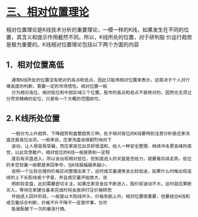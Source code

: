 # [三、相对位置理论](https://weread.qq.com/web/reader/de5328a07188d4d6de53636kd3d322001ad3d9446802347)

相对位置理论是K线技术分析的重要理论，一模一样的K线，如果发生在不同的位置，其含义和提示作用截然不同。所以，K线所处的位置，对于研判股
价运行趋势是极为重要的。K线相对位置理论包括以下两个方面的内容

## 1．相对位置高低

      通常K线所处的位置没有绝对的高点和低点，因此只能用相对位置来表示，这取决于个人对行情高度的判断，需要一定的市场悟性。相对位置一般
      分为相对高位、相对低位和中部区域三个位置。股市的高点和低点不是绝对的，因而也无须过分苛求精确的定位，只是有一个大概的范围即可。

## 2. K线所处位置

      一般分为上升趋势、下降趋势和盘整趋势三种。处于相对高位的K线要特别注意分析是庄家洗盘还是高位出货。一般来说，庄家洗盘会很剧烈地向下
      波动，让人很容易受骗，而庄家高位出货却很温和，给人一种安全整理、继续冲击更高峰的感觉，以此忽悠散户。相对低位的K线一般是跌到一定程
      度后有买盘进入，所以会出现相对低位，但到底进入的买盘是否给力，就要看后续走势。低位的多空较量一般都是来回争夺，当K线振幅越来越小，
      说明一个比较合理的价格区间整理出来了，这时成交量通常会比较低迷，如果什么时候出现连续的上下长影线或十字星，并且成交量开始放大，说
      明即将变盘，此刻需要密切关注，如果庄家资金在不断进入，股价却波动不大，这时就应果断买入，等待庄家建仓基本完成时将会放弃打压价格转而
      开始进入回升阶段，一般是以大阳线开头，价格急剧上升。相对位置很重要，但要结合K线和成交量综合判断，价格不升不降不一定是坏事，也可
      能是酝酿下一次的暴涨行情。
